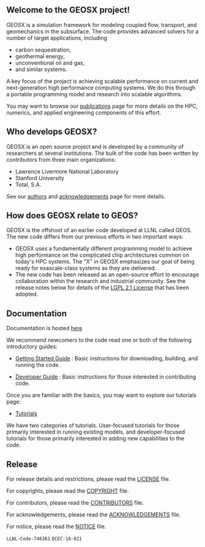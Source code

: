 Welcome to the GEOSX project!
-----------------------------
GEOSX is a simulation framework for modeling coupled flow, transport, and geomechanics
in the subsurface.  The code provides advanced solvers for a number of target applications,
including
  - carbon sequestration,
  - geothermal energy,
  - unconventional oil and gas,
  - and similar systems.  

A key focus of the project is achieving scalable performance on current and next-generation
high performance computing systems.  We do this through a portable programming model and research into scalable algorithms.

You may want to browse our
[publications](https://geosx-geosx.readthedocs-hosted.com/en/latest/docs/sphinx/Publications.html)
page for more details on the HPC, numerics,
and applied engineering components of this effort.

Who develops GEOSX?
-------------------
GEOSX is an open source project and is developed by a community of researchers at
several institutions.  The bulk of the code has been written by contributors from
three main organizations:
  - Lawrence Livermore National Laboratory
  - Stanford University
  - Total, S.A.

See our
[authors](https://geosx-geosx.readthedocs-hosted.com/en/latest/docs/sphinx/Contributors.html)
and
[acknowledgements](https://geosx-geosx.readthedocs-hosted.com/en/latest/docs/sphinx/Acknowledgements.html)
page for more details.  

How does GEOSX relate to GEOS?
------------------------------
GEOSX is the offshoot of an earlier code developed at LLNL called GEOS.  The new
code differs from our previous efforts in two important ways:
  - GEOSX uses a fundamentally different programming model to achieve
    high performance on the complicated chip architectures common on today's
    HPC systems.  The "X" in GEOSX emphasizes our goal of being ready for exascale-class systems as they are delivered.
  - The new code has been released as an open-source effort to encourage collaboration
    within the research and industrial community.  See the release notes below
    for details of the [LGPL 2.1 License](./LICENSE) that has been adopted.

Documentation
---------------------

Documentation is hosted [here](https://geosx-geosx.readthedocs-hosted.com/en/latest/?)

We recommend newcomers to the code read one or both of the following introductory
guides:

- [Getting Started Guide](https://geosx-geosx.readthedocs-hosted.com/en/latest/docs/sphinx/gettingStarted/Index.html)
: Basic instructions for downloading, building, and running the code.

- [Developer Guide](https://geosx-geosx.readthedocs-hosted.com/en/latest/docs/sphinx/developerGuide/Index.html)
: Basic instructions for those interested in contributing code.

Once you are familiar with the basics, you may want to explore our tutorials page:
- [Tutorials](https://geosx-geosx.readthedocs-hosted.com/en/latest/docs/sphinx/tutorials/Index.html) 

We have two categories of tutorials.  User-focused tutorials for those primarily interested
in running existing models, and developer-focused tutorials for those primarily interested
in adding new capabilities to the code.

Release
-------

For release details and restrictions, please read the [LICENSE](./LICENSE) file.

For copyrights, please read the [COPYRIGHT](./COPYRIGHT ) file.

For contributors, please read the [CONTRIBUTORS](./CONTRIBUTORS ) file.

For acknowledgements, please read the [ACKNOWLEDGEMENTS](./ACKNOWLEDGEMENTS ) file.

For notice, please read the [NOTICE](./NOTICE ) file.

`LLNL-Code-746361`  `OCEC-18-021`
